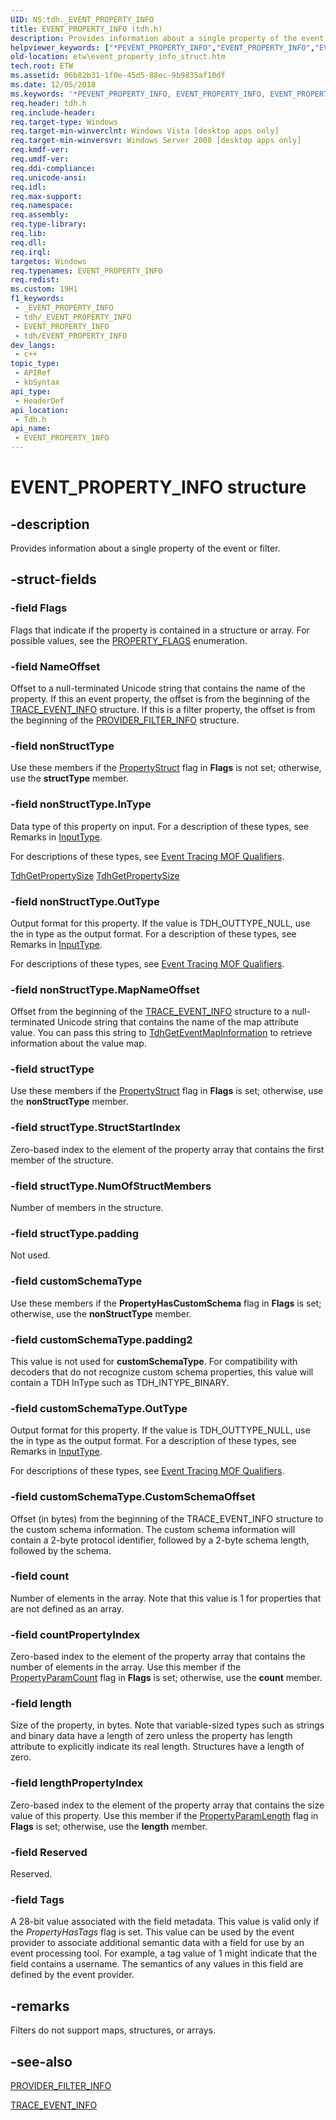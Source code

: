 ```yaml
---
UID: NS:tdh._EVENT_PROPERTY_INFO
title: EVENT_PROPERTY_INFO (tdh.h)
description: Provides information about a single property of the event or filter.
helpviewer_keywords: ["*PEVENT_PROPERTY_INFO","EVENT_PROPERTY_INFO","EVENT_PROPERTY_INFO structure [ETW]","etw.event_property_info_struct","tdh.event_property_info_struct","tdh/EVENT_PROPERTY_INFO"]
old-location: etw\event_property_info_struct.htm
tech.root: ETW
ms.assetid: 06b82b31-1f0e-45d5-88ec-9b9835af10df
ms.date: 12/05/2018
ms.keywords: '*PEVENT_PROPERTY_INFO, EVENT_PROPERTY_INFO, EVENT_PROPERTY_INFO structure [ETW], etw.event_property_info_struct, tdh.event_property_info_struct, tdh/EVENT_PROPERTY_INFO'
req.header: tdh.h
req.include-header: 
req.target-type: Windows
req.target-min-winverclnt: Windows Vista [desktop apps only]
req.target-min-winversvr: Windows Server 2008 [desktop apps only]
req.kmdf-ver: 
req.umdf-ver: 
req.ddi-compliance: 
req.unicode-ansi: 
req.idl: 
req.max-support: 
req.namespace: 
req.assembly: 
req.type-library: 
req.lib: 
req.dll: 
req.irql: 
targetos: Windows
req.typenames: EVENT_PROPERTY_INFO
req.redist: 
ms.custom: 19H1
f1_keywords:
 - _EVENT_PROPERTY_INFO
 - tdh/_EVENT_PROPERTY_INFO
 - EVENT_PROPERTY_INFO
 - tdh/EVENT_PROPERTY_INFO
dev_langs:
 - c++
topic_type:
 - APIRef
 - kbSyntax
api_type:
 - HeaderDef
api_location:
 - Tdh.h
api_name:
 - EVENT_PROPERTY_INFO
---
```


# EVENT_PROPERTY_INFO structure


## -description

Provides information about a single property of the event or filter.

## -struct-fields

### -field Flags

Flags that indicate if the property is contained in a structure or array. For possible values, see the <a href="/windows/desktop/api/tdh/ne-tdh-property_flags">PROPERTY_FLAGS</a> enumeration.

### -field NameOffset

Offset to a null-terminated Unicode string that contains the name of the property. If this an event property, the offset is from the beginning of the <a href="/windows/desktop/api/tdh/ns-tdh-trace_event_info">TRACE_EVENT_INFO</a> structure. If this is a filter property, the offset is from the beginning of the <a href="/windows/desktop/api/tdh/ns-tdh-provider_filter_info">PROVIDER_FILTER_INFO</a> structure.

### -field nonStructType

Use these members if the <a href="/windows/desktop/api/tdh/ne-tdh-property_flags">PropertyStruct</a> flag in <b>Flags</b> is not set; otherwise, use the <b>structType</b> member.

### -field nonStructType.InType

Data type of this property on input. For a description of these types, see Remarks in  <a href="/windows/desktop/WES/eventmanifestschema-inputtype-complextype">InputType</a>.

For descriptions of these types, see <a href="/windows/desktop/ETW/event-tracing-mof-qualifiers">Event Tracing MOF Qualifiers</a>.

<a href="/windows/desktop/api/tdh/nf-tdh-tdhgetpropertysize">TdhGetPropertySize</a>
<a href="/windows/desktop/api/tdh/nf-tdh-tdhgetpropertysize">TdhGetPropertySize</a>

### -field nonStructType.OutType

Output format for this property. If the value is TDH_OUTTYPE_NULL, use the in type  as the output format. For a description of these types, see Remarks in <a href="/windows/desktop/WES/eventmanifestschema-inputtype-complextype">InputType</a>.

For descriptions of these types, see <a href="/windows/desktop/ETW/event-tracing-mof-qualifiers">Event Tracing MOF Qualifiers</a>.

### -field nonStructType.MapNameOffset

Offset from the beginning of the <a href="/windows/desktop/api/tdh/ns-tdh-trace_event_info">TRACE_EVENT_INFO</a> structure to a null-terminated Unicode string that contains the name of the map attribute value. You can pass this string to <a href="/windows/desktop/api/tdh/nf-tdh-tdhgeteventmapinformation">TdhGetEventMapInformation</a> to retrieve information about the value map.

### -field structType

Use these members if the <a href="/windows/desktop/api/tdh/ne-tdh-property_flags">PropertyStruct</a> flag in <b>Flags</b> is set; otherwise, use the <b>nonStructType</b> member.

### -field structType.StructStartIndex

Zero-based index to the element of the property array that contains the first member of the structure.

### -field structType.NumOfStructMembers

Number of members in the structure.

### -field structType.padding

Not used.

### -field customSchemaType

Use these members if the <b>PropertyHasCustomSchema</b> flag in <b>Flags</b> is set; otherwise, use the <b>nonStructType</b> member.

### -field customSchemaType.padding2

This value is not used for <b>customSchemaType</b>. For compatibility with decoders that do not recognize custom schema properties, this value will contain a TDH InType such as TDH_INTYPE_BINARY.

### -field customSchemaType.OutType

Output format for this property. If the value is TDH_OUTTYPE_NULL, use the in type  as the output format. For a description of these types, see Remarks in <a href="/windows/desktop/WES/eventmanifestschema-inputtype-complextype">InputType</a>.

For descriptions of these types, see <a href="/windows/desktop/ETW/event-tracing-mof-qualifiers">Event Tracing MOF Qualifiers</a>.

### -field customSchemaType.CustomSchemaOffset

Offset (in bytes) from the beginning of the TRACE_EVENT_INFO structure to the custom schema information. The custom schema information will contain a 2-byte protocol identifier, followed by a 2-byte schema length, followed by the schema.

### -field count

Number of elements in the array. Note that this value is 1 for properties that are not defined as an array.

### -field countPropertyIndex

Zero-based index to the element of the property array that contains the number of elements in the array. Use this member if the <a href="/windows/desktop/api/tdh/ne-tdh-property_flags">PropertyParamCount</a> flag in <b>Flags</b> is set; otherwise, use the <b>count</b> member.

### -field length

Size of the property, in bytes. Note that variable-sized types such as strings and binary data have a length of zero unless the property has length attribute to explicitly indicate its real length. Structures have a length of zero.

### -field lengthPropertyIndex

Zero-based index to the element of the property array that contains the size value of this property. Use this member if the <a href="/windows/desktop/api/tdh/ne-tdh-property_flags">PropertyParamLength</a> flag in <b>Flags</b> is set; otherwise, use the <b>length</b> member.

### -field Reserved

Reserved.

### -field Tags

A 28-bit value associated with the field metadata. This value is valid only if the <i>PropertyHasTags</i> flag is set. This value can be used by the event provider to associate additional semantic data with a field for use by an event processing tool. For example, a tag value of 1 might indicate that the field contains a username. The semantics of any values in this field are defined by the event provider.

## -remarks

Filters do not support maps, structures, or arrays.

## -see-also

<a href="/windows/desktop/api/tdh/ns-tdh-provider_filter_info">PROVIDER_FILTER_INFO</a>



<a href="/windows/desktop/api/tdh/ns-tdh-trace_event_info">TRACE_EVENT_INFO</a>